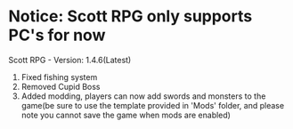 # Notice: Scott RPG only supports PC's for now

Scott RPG - Version: 1.4.6(Latest)
1. Fixed fishing system
2. Removed Cupid Boss
3. Added modding, players can now add swords and monsters to the game(be sure to use the template provided in 'Mods' folder, and please note you cannot save the game when mods are enabled)
